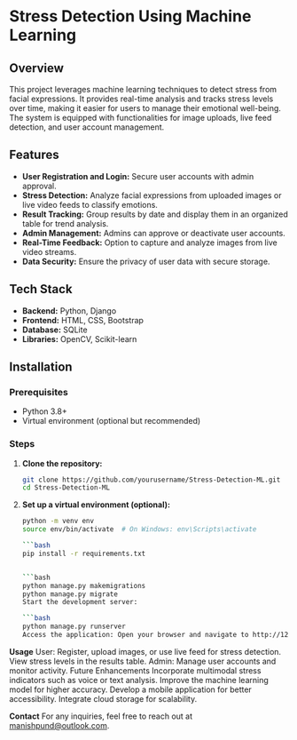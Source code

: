 # Stress Detection Using Machine Learning

## Overview
This project leverages machine learning techniques to detect stress from facial expressions. It provides real-time analysis and tracks stress levels over time, making it easier for users to manage their emotional well-being. The system is equipped with functionalities for image uploads, live feed detection, and user account management.

## Features
- **User Registration and Login:** Secure user accounts with admin approval.
- **Stress Detection:** Analyze facial expressions from uploaded images or live video feeds to classify emotions.
- **Result Tracking:** Group results by date and display them in an organized table for trend analysis.
- **Admin Management:** Admins can approve or deactivate user accounts.
- **Real-Time Feedback:** Option to capture and analyze images from live video streams.
- **Data Security:** Ensure the privacy of user data with secure storage.

## Tech Stack
- **Backend:** Python, Django
- **Frontend:** HTML, CSS, Bootstrap
- **Database:** SQLite
- **Libraries:** OpenCV, Scikit-learn

## Installation

### Prerequisites
- Python 3.8+
- Virtual environment (optional but recommended)

### Steps
1. **Clone the repository:**
   ```bash
   git clone https://github.com/yourusername/Stress-Detection-ML.git
   cd Stress-Detection-ML
2. **Set up a virtual environment (optional):**

   ```bash
   python -m venv env
   source env/bin/activate  # On Windows: env\Scripts\activate

   ```bash
   pip install -r requirements.txt
   
   
   ```bash
   python manage.py makemigrations
   python manage.py migrate
   Start the development server:
   
   ```bash
   python manage.py runserver
   Access the application: Open your browser and navigate to http://127.0.0.1:8000.

**Usage**
User: Register, upload images, or use live feed for stress detection. View stress levels in the results table.
Admin: Manage user accounts and monitor activity.
Future Enhancements
Incorporate multimodal stress indicators such as voice or text analysis.
Improve the machine learning model for higher accuracy.
Develop a mobile application for better accessibility.
Integrate cloud storage for scalability.


**Contact**
For any inquiries, feel free to reach out at manishpund@outlook.com.
